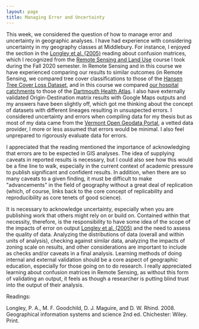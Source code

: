 ```yaml
---
layout: page
title: Managing Error and Uncertainty
---
```


This week, we considered the question of how to manage error and uncertainty in geographic analyses. I have had experience with considering uncertainty in my geography classes at Middlebury. For instance, I enjoyed the section in the [Longley et al. (2005)](https://github.com/GIS4DEV/literature/blob/master/Uncertainty%20Longley%20et%20al.pdf) reading about confusion matrices, which I recognized from the [Remote Sensing and Land Use](https://sites.middlebury.edu/rsportfolioeclinton/) course I took during the Fall 2020 semester. In Remote Sensing and in this course we have experienced comparing our results to similar outcomes (in Remote Sensing, we compared tree cover classifications to those of the [Hansen Tree Cover Loss Dataset](https://data.globalforestwatch.org/datasets/14228e6347c44f5691572169e9e107ad), and in this course we compared [our hospital catchments](https://emmaclinton.github.io/gravity/gravity.html) to those of the [Dartmouth Health Atlas](https://atlasdata.dartmouth.edu/downloads/supplemental#boundaries). I also have externally validated Origin-Destination matrix results with Google Maps outputs and my answers have been slightly off, which got me thinking about the concept of datasets with different lineages resulting in unsuspected errors. I considered uncertainty and errors when compiling data for my thesis but as most of my data came from the [Vermont Open Geodata Portal](https://geodata.vermont.gov/#data), a vetted data provider, I more or less assumed that errors would be minimal. I also feel unprepared to rigorously evaluate data for errors.

I appreciated that the reading mentioned the importance of acknowledging that errors are to be expected in GIS analyses. The idea of supplying caveats in reported results is necessary, but I could also see how this would be a fine line to walk, especially in the current context of academic pressure to publish significant and confident results. In addition, when there are so many caveats to a given finding, it must be difficult to make "advancements" in the field of geography without a great deal of replication (which, of course, links back to the core concept of replicability and reproducibility as core tenets of good science).

It is necessary to acknowledge uncertainty, especially when you are publishing work that others might rely on or build on. Contained within that necessity, therefore, is the responsibility to have some idea of the scope of the impacts of error on output [Longley et al. (2005)](https://github.com/GIS4DEV/literature/blob/master/Uncertainty%20Longley%20et%20al.pdf) and the need to assess the quality of data. Analyzing the distributions of data (overall and within units of analysis), checking against similar data, analyzing the impacts of zoning scale on results, and other considerations are important to include as checks and/or caveats in a final analysis. Learning methods of doing internal and external validation should be a core aspect of geographic education, especially for those going on to do research. I really appreciated learning about confusion matrices in Remote Sensing, as without this form of validating an output, it feels as though a researcher is putting blind trust into the output of their analysis.



Readings:

Longley, P. A., M. F. Goodchild, D. J. Maguire, and D. W. Rhind. 2008. Geographical information systems and science 2nd ed. Chichester: Wiley. Print.
